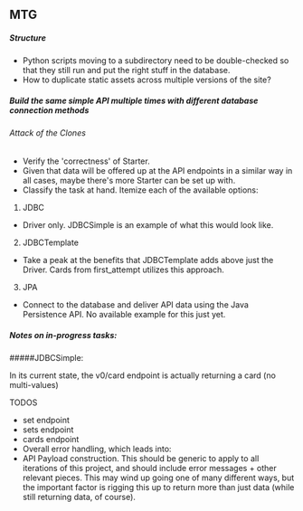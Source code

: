 ## MTG

##### Structure

* Python scripts moving to a subdirectory need to be double-checked so that they still run and put the right stuff in the database.
* How to duplicate static assets across multiple versions of the site?

##### Build the same simple API multiple times with different database connection methods
###### Attack of the Clones

* Verify the 'correctness' of Starter.
* Given that data will be offered up at the API endpoints in a similar way in all cases, maybe there's more Starter can be set up with.
* Classify the task at hand. Itemize each of the available options: 

1. JDBC
  * Driver only. JDBCSimple is an example of what this would look like.
2. JDBCTemplate
  * Take a peak at the benefits that JDBCTemplate adds above just the Driver. Cards from first_attempt utilizes this approach.
3. JPA
  * Connect to the database and deliver API data using the Java Persistence API. No available example for this just yet.
  
  
##### Notes on in-progress tasks:

#####JDBCSimple:

In its current state, the v0/card endpoint is actually returning a card (no multi-values) 

TODOS
* set endpoint
* sets endpoint
* cards endpoint
* Overall error handling, which leads into:
* API Payload construction. This should be generic to apply to all iterations of this project, and should include error messages + other relevant pieces. This may wind up going one of many different ways, but the important factor is rigging this up to return more than just data (while still returning data, of course).
